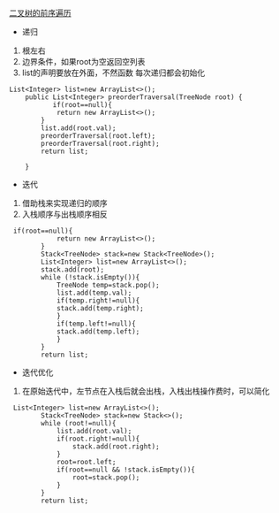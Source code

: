 [二叉树的前序遍历](https://leetcode-cn.com/problems/binary-tree-preorder-traversal/)

* 递归

1. 根左右
2. 边界条件，如果root为空返回空列表
3. list的声明要放在外面，不然函数 每次递归都会初始化

```
List<Integer> list=new ArrayList<>();
    public List<Integer> preorderTraversal(TreeNode root) {
           if(root==null){
            return new ArrayList<>();
        }
        list.add(root.val);
        preorderTraversal(root.left);
        preorderTraversal(root.right);
        return list;

    }
```

* 迭代

1. 借助栈来实现递归的顺序
2. 入栈顺序与出栈顺序相反

```
 if(root==null){
            return new ArrayList<>();
        }
        Stack<TreeNode> stack=new Stack<TreeNode>();
        List<Integer> list=new ArrayList<>();
        stack.add(root);
        while (!stack.isEmpty()){
            TreeNode temp=stack.pop();
            list.add(temp.val);
            if(temp.right!=null){
            stack.add(temp.right);
            }
            if(temp.left!=null){
            stack.add(temp.left);
            } 
        }
        return list;
```

* 迭代优化

1. 在原始迭代中，左节点在入栈后就会出栈，入栈出栈操作费时，可以简化

```
 List<Integer> list=new ArrayList<>();
        Stack<TreeNode> stack=new Stack<>();
        while (root!=null){
            list.add(root.val);
            if(root.right!=null){
                stack.add(root.right);
            }
            root=root.left;
            if(root==null && !stack.isEmpty()){
                root=stack.pop();
            }
        }
        return list;
```
